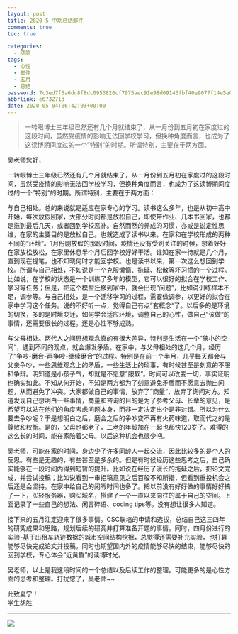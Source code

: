 ```yaml
---
layout: post
title: 2020-5-中期总结邮件
comments: true
toc: true

categories:
  - 随笔
tags:
  - 心性
  - 邮件
  - 五月
  - 总结
password: 7c3ed7f5a6dc8f8dc0953820cf7975aec91e98d09143fbf40e9077f14e5e0e20
abbrlink: e673271d
date: 2020-05-04T06:42:03+00:00
---
```


> 一转眼博士三年级已然还有几个月就结束了，从一月份到五月初在家度过的这段时间，虽然受疫情的影响无法回学校学习，但换种角度而言，也成为了这读博期间度过的一个”特别“的时期。所谓特别，主要在于两方面。


<!--more-->

吴老师您好，  

一转眼博士三年级已然还有几个月就结束了，从一月份到五月初在家度过的这段时间，虽然受疫情的影响无法回学校学习，但换种角度而言，也成为了这读博期间度过的一个”特别“的时期。所谓特别，主要在于两方面：  

与自己相处。总的来说就是适应在家专心的学习。读书这么多年，也是从初中高中开始，每次放假回家，大部分时间都是放松自己，即使带作业、几本书回家，也都是拖到最后几天，或者回到学校恶补。自然而然的养成的习惯，亦或是说定性思维，在家的主要目的是放松自己。也就造成了读书以来，在家和在学校形成的两种不同的“环境”。1月份刚放假的那段时间，疫情还没有受到关注的时候，想着好好在家放松放松，在家里休息半个月后回学校好好干活。谁知在家一待就是几个月，直到现在提笔，也不知晓何时才能回学校。也是读书以来，第一次这么想回到学校。所谓与自己相处，不如说是一个克服懒惰、拖延、松散等坏习惯的一个过程。比如说，在学校的状态是一个训练了多年的模型，它可以很好的拟合在学校工作、学习等任务；但是，把这个模型迁移到家中，就会出现“问题”，比如说训练样本不足，调参等。与自己相处，是一个迁移学习的过程，需要做调参，以更好的拟合在家中学习这个任务。说的不好听一点，觉得自己有点”套概念“了。以后多的是环境的切换，多的是时境变迁，如何学会适应环境，调整自己的心性，做自己”该做“的事情，还需要很长的过程。还是心性不够成熟。  

与父母相处。两代人之间思想观念真的有很大差异，特别是生活在一个”狭小的空间“，遇到不同的观点，就会爆发矛盾。在家中，与父母相处的这几个月，经历了”争吵-磨合-再争吵-继续磨合“的过程。特别是在前一个半月，几乎每天都会与父亲争吵，一些思维观念上的矛盾，一些生活上的琐事，有时候甚至是刻意的不服和争辩。明知道是小孩子气，却就是不愿意”服软“。时间可以改变一切，事实证明也确实如此。不知从何开始，不知是两方都为了刻意避免矛盾而不愿意去抛出问题，从而避免了冲突。大家都做自己的事情，放弃了”商量“，放弃了询问对方。知道发现自己想明白一些事情，商量和咨询的目的是为了参考父母、长辈的意见，是希望可以站在他们的角度考虑问题本身，而非一定决定出个是非对错。所以为什么要去争吵呢？于是想明白之后，磨合之后的争吵变不再有火药味道，取而代之的是尊敬和权衡。是的，父母也都老了，二老的年龄加在一起也都快120岁了。难得的这么长的时间，能在家陪着父母。以后这种机会也很少吧。  

吴老师，可能在家的时间，身边少了许多同龄人一起交流，因此比较多的是个人的反思。有些是无趣的，有些甚至是多余的。但是有时候经历这些思考之后，自己确实能够在一段时间内得到短暂的提升。比如说在经历了漫长的拖延之后，把论文完成，并尝试投稿；比如说看到一审拒稿意见之后百般不知所措，但看到重投机会之后还是会坚持。在家中给自己的闲暇时间也多了。把以前没有好好做的事情好好搞了一下，买轻服务器，购买域名，搭建了一个一直以来向往的属于自己的空间。上面记录了一些自己的想法、闲言碎语、coding tips等。没有想让很多人知道。  

接下来的五月注定迎来了很多事情。CSC联培的申请和选拔，总结自己这三四年的研究成果和思路，规划后续的研究并打算准备开题的事情。同时，四月份进行的实验-基于出租车轨迹数据的城市空间结构挖掘，总觉得还需要补充实验，也打算能够尽快完成论文并投稿。同时也期望国内外的疫情能够尽快的结束，能够尽快的回到学校，专心体会“近黄昏”的读博时光。  

吴老师，以上是我这段时间的一个总结以及后续工作的整理。可能更多的是心性方面的思考和整理。打扰您了，吴老师~~

此致夏宁！  
学生胡胜



***

![](https://cdn.jsdelivr.net/gh/xunhs/image_host/history/usr/uploads/2020/20200504205821.jpg)

